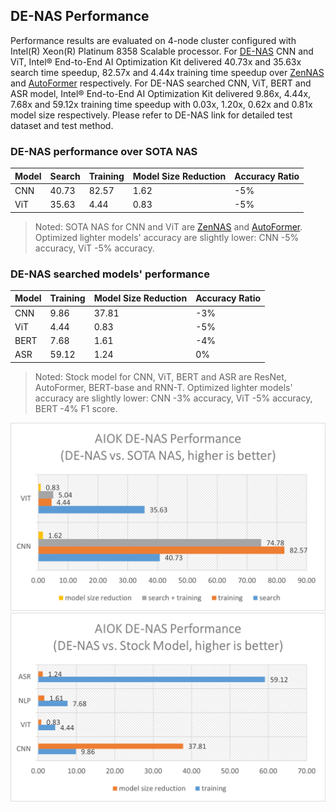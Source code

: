 ## DE-NAS Performance

Performance results are evaluated on 4-node cluster configured with Intel(R) Xeon(R) Platinum 8358 Scalable processor.
For [DE-NAS](../../e2eAIOK/DeNas/README.md) CNN and ViT, Intel® End-to-End AI Optimization Kit delivered 40.73x and 35.63x search time speedup, 82.57x and 4.44x training time speedup over [ZenNAS](https://github.com/idstcv/ZenNAS) and [AutoFormer](https://github.com/microsoft/Cream/tree/main/AutoFormer) respectively. For DE-NAS searched CNN, ViT, BERT and ASR model, Intel® End-to-End AI Optimization Kit delivered 9.86x, 4.44x, 7.68x and 59.12x training time speedup with 0.03x, 1.20x, 0.62x and 0.81x model size respectively. Please refer to DE-NAS link for detailed test dataset and test method.

### DE-NAS performance over SOTA NAS
| Model | Search | Training | Model Size Reduction | Accuracy Ratio |
| ----- | -------| -------- | -------------------- | -------------- |
| CNN | 40.73 | 82.57 | 1.62 | -5% |
| ViT | 35.63 | 4.44 | 0.83 | -5% |

> Noted: SOTA NAS for CNN and ViT are [ZenNAS](https://github.com/idstcv/ZenNAS) and [AutoFormer](https://github.com/microsoft/Cream/tree/main/AutoFormer). Optimized lighter models' accuracy are slightly lower: CNN -5% accuracy, ViT -5% accuracy.

### DE-NAS searched models' performance
| Model | Training | Model Size Reduction | Accuracy Ratio |
| ----- | ---------| -------------------- | -------------- |
| CNN | 9.86 | 37.81 | -3% |
| ViT | 4.44 | 0.83 | -5% |
| BERT | 7.68 | 1.61 | -4% |
| ASR | 59.12 | 1.24 | 0% |

> Noted: Stock model for CNN, ViT, BERT and ASR are ResNet, AutoFormer, BERT-base and RNN-T. Optimized lighter models' accuracy are slightly lower: CNN -3% accuracy, ViT -5% accuracy, BERT -4% F1 score.

![Performance](./e2eaiok_v10_performance_nas.png "Intel® End-to-End AI Optimization Kit Performance")
![Performance](./e2eaiok_v10_performance_stock.png "Intel® End-to-End AI Optimization Kit Performance")